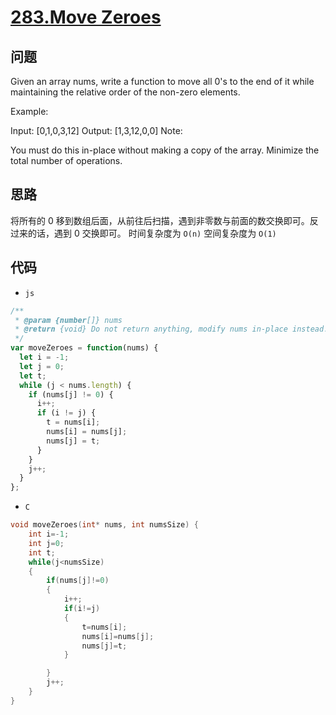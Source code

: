 # [283.Move Zeroes](https://leetcode.com/problems/move-zeroes/)

## 问题

Given an array nums, write a function to move all 0's to the end of it while maintaining the relative order of the non-zero elements.

Example:

Input: [0,1,0,3,12]
Output: [1,3,12,0,0]
Note:

You must do this in-place without making a copy of the array.
Minimize the total number of operations.

## 思路

将所有的 0 移到数组后面，从前往后扫描，遇到非零数与前面的数交换即可。反过来的话，遇到 0 交换即可。
时间复杂度为 `O(n)`
空间复杂度为 `O(1)`

## 代码

- `js`

```js
/**
 * @param {number[]} nums
 * @return {void} Do not return anything, modify nums in-place instead.
 */
var moveZeroes = function(nums) {
  let i = -1;
  let j = 0;
  let t;
  while (j < nums.length) {
    if (nums[j] != 0) {
      i++;
      if (i != j) {
        t = nums[i];
        nums[i] = nums[j];
        nums[j] = t;
      }
    }
    j++;
  }
};
```

- `C`

```c
void moveZeroes(int* nums, int numsSize) {
    int i=-1;
    int j=0;
    int t;
    while(j<numsSize)
    {
        if(nums[j]!=0)
        {
            i++;
            if(i!=j)
            {
                t=nums[i];
                nums[i]=nums[j];
                nums[j]=t;
            }

        }
        j++;
    }
}
```
